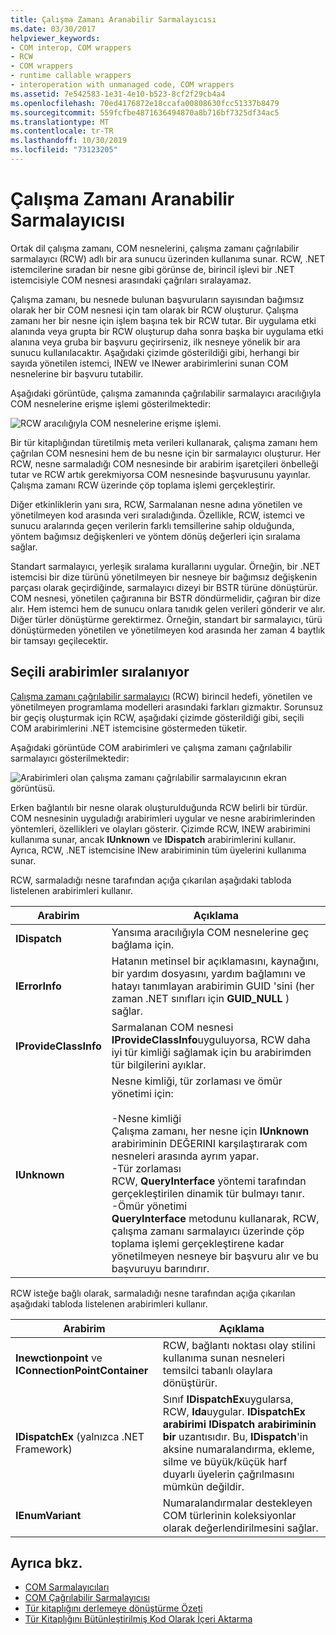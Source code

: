 ```yaml
---
title: Çalışma Zamanı Aranabilir Sarmalayıcısı
ms.date: 03/30/2017
helpviewer_keywords:
- COM interop, COM wrappers
- RCW
- COM wrappers
- runtime callable wrappers
- interoperation with unmanaged code, COM wrappers
ms.assetid: 7e542583-1e31-4e10-b523-8cf2f29cb4a4
ms.openlocfilehash: 70ed4176872e18ccafa00808630fcc51337b8479
ms.sourcegitcommit: 559fcfbe4871636494870a8b716bf7325df34ac5
ms.translationtype: MT
ms.contentlocale: tr-TR
ms.lasthandoff: 10/30/2019
ms.locfileid: "73123205"
---
```

# <a name="runtime-callable-wrapper"></a>Çalışma Zamanı Aranabilir Sarmalayıcısı
Ortak dil çalışma zamanı, COM nesnelerini, çalışma zamanı çağrılabilir sarmalayıcı (RCW) adlı bir ara sunucu üzerinden kullanıma sunar. RCW, .NET istemcilerine sıradan bir nesne gibi görünse de, birincil işlevi bir .NET istemcisiyle COM nesnesi arasındaki çağrıları sıralayamaz.  
  
 Çalışma zamanı, bu nesnede bulunan başvuruların sayısından bağımsız olarak her bir COM nesnesi için tam olarak bir RCW oluşturur. Çalışma zamanı her bir nesne için işlem başına tek bir RCW tutar.  Bir uygulama etki alanında veya grupta bir RCW oluşturup daha sonra başka bir uygulama etki alanına veya gruba bir başvuru geçirirseniz, ilk nesneye yönelik bir ara sunucu kullanılacaktır.  Aşağıdaki çizimde gösterildiği gibi, herhangi bir sayıda yönetilen istemci, INEW ve INewer arabirimlerini sunan COM nesnelerine bir başvuru tutabilir.  

Aşağıdaki görüntüde, çalışma zamanında çağrılabilir sarmalayıcı aracılığıyla COM nesnelerine erişme işlemi gösterilmektedir:

 ![RCW aracılığıyla COM nesnelerine erişme işlemi.](./media/runtime-callable-wrapper/runtime-callable-wrapper.gif)  

 Bir tür kitaplığından türetilmiş meta verileri kullanarak, çalışma zamanı hem çağrılan COM nesnesini hem de bu nesne için bir sarmalayıcı oluşturur. Her RCW, nesne sarmaladığı COM nesnesinde bir arabirim işaretçileri önbelleği tutar ve RCW artık gerekmiyorsa COM nesnesinde başvurusunu yayınlar. Çalışma zamanı RCW üzerinde çöp toplama işlemi gerçekleştirir.  
  
 Diğer etkinliklerin yanı sıra, RCW, Sarmalanan nesne adına yönetilen ve yönetilmeyen kod arasında veri sıraladığında. Özellikle, RCW, istemci ve sunucu aralarında geçen verilerin farklı temsillerine sahip olduğunda, yöntem bağımsız değişkenleri ve yöntem dönüş değerleri için sıralama sağlar.  
  
 Standart sarmalayıcı, yerleşik sıralama kurallarını uygular. Örneğin, bir .NET istemcisi bir dize türünü yönetilmeyen bir nesneye bir bağımsız değişkenin parçası olarak geçirdiğinde, sarmalayıcı dizeyi bir BSTR türüne dönüştürür. COM nesnesi, yönetilen çağıranına bir BSTR döndürmelidir, çağıran bir dize alır. Hem istemci hem de sunucu onlara tanıdık gelen verileri gönderir ve alır. Diğer türler dönüştürme gerektirmez. Örneğin, standart bir sarmalayıcı, türü dönüştürmeden yönetilen ve yönetilmeyen kod arasında her zaman 4 baytlık bir tamsayı geçilecektir.  
  
## <a name="marshaling-selected-interfaces"></a>Seçili arabirimler sıralanıyor  
 [Çalışma zamanı çağrılabilir sarmalayıcı](runtime-callable-wrapper.md) (RCW) birincil hedefi, yönetilen ve yönetilmeyen programlama modelleri arasındaki farkları gizmaktır. Sorunsuz bir geçiş oluşturmak için RCW, aşağıdaki çizimde gösterildiği gibi, seçili COM arabirimlerini .NET istemcisine göstermeden tüketir. 

 Aşağıdaki görüntüde COM arabirimleri ve çalışma zamanı çağrılabilir sarmalayıcı gösterilmektedir: 
  
 ![Arabirimleri olan çalışma zamanı çağrılabilir sarmalayıcının ekran görüntüsü.](./media/runtime-callable-wrapper/runtime-callable-wrapper-interfaces.gif)  
  
 Erken bağlantılı bir nesne olarak oluşturulduğunda RCW belirli bir türdür. COM nesnesinin uyguladığı arabirimleri uygular ve nesne arabirimlerinden yöntemleri, özellikleri ve olayları gösterir. Çizimde RCW, INEW arabirimini kullanıma sunar, ancak **IUnknown** ve **IDispatch** arabirimlerini kullanır. Ayrıca, RCW, .NET istemcisine INew arabiriminin tüm üyelerini kullanıma sunar.  
  
 RCW, sarmaladığı nesne tarafından açığa çıkarılan aşağıdaki tabloda listelenen arabirimleri kullanır.  
  
|Arabirim|Açıklama|  
|---------------|-----------------|  
|**IDispatch**|Yansıma aracılığıyla COM nesnelerine geç bağlama için.|  
|**IErrorInfo**|Hatanın metinsel bir açıklamasını, kaynağını, bir yardım dosyasını, yardım bağlamını ve hatayı tanımlayan arabirimin GUID 'sini (her zaman .NET sınıfları için **GUID_NULL** ) sağlar.|  
|**IProvideClassInfo**|Sarmalanan COM nesnesi **IProvideClassInfo**uyguluyorsa, RCW daha iyi tür kimliği sağlamak için bu arabirimden tür bilgilerini ayıklar.|  
|**IUnknown**|Nesne kimliği, tür zorlaması ve ömür yönetimi için:<br /><br /> -Nesne kimliği<br />     Çalışma zamanı, her nesne için **IUnknown** arabiriminin DEĞERINI karşılaştırarak com nesneleri arasında ayrım yapar.<br />-Tür zorlaması<br />     RCW, **QueryInterface** yöntemi tarafından gerçekleştirilen dinamik tür bulmayı tanır.<br />-Ömür yönetimi<br />     **QueryInterface** metodunu kullanarak, RCW, çalışma zamanı sarmalayıcı üzerinde çöp toplama işlemi gerçekleştirene kadar yönetilmeyen nesneye bir başvuru alır ve bu başvuruyu barındırır.|  
  
 RCW isteğe bağlı olarak, sarmaladığı nesne tarafından açığa çıkarılan aşağıdaki tabloda listelenen arabirimleri kullanır.  
  
|Arabirim|Açıklama|  
|---------------|-----------------|  
|**Inewctionpoint** ve **IConnectionPointContainer**|RCW, bağlantı noktası olay stilini kullanıma sunan nesneleri temsilci tabanlı olaylara dönüştürür.|  
|**IDispatchEx** (yalnızca .NET Framework) |Sınıf **IDispatchEx**uygularsa, RCW, **Ida**uygular. **IDispatchEx** **arabirimi IDispatch arabiriminin bir** uzantısıdır. Bu, **IDispatch**'in aksine numaralandırma, ekleme, silme ve büyük/küçük harf duyarlı üyelerin çağrılmasını mümkün değildir.|  
|**IEnumVariant**|Numaralandırmalar destekleyen COM türlerinin koleksiyonlar olarak değerlendirilmesini sağlar.|  
  
## <a name="see-also"></a>Ayrıca bkz.

- [COM Sarmalayıcıları](com-wrappers.md)
- [COM Çağrılabilir Sarmalayıcısı](com-callable-wrapper.md)
- [Tür kitaplığını derlemeye dönüştürme Özeti](https://docs.microsoft.com/previous-versions/dotnet/netframework-4.0/k83zzh38(v=vs.100))
- [Tür Kitaplığını Bütünleştirilmiş Kod Olarak İçeri Aktarma](../../framework/interop/importing-a-type-library-as-an-assembly.md)
